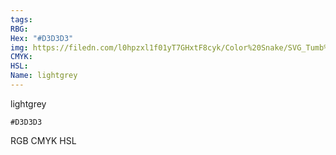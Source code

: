 ```yaml
---
tags:
RBG:
Hex: "#D3D3D3"
img: https://filedn.com/l0hpzxl1f01yT7GHxtF8cyk/Color%20Snake/SVG_Tumb%20Mass%20No%20Name/#D3D3D3.svg
CMYK:
HSL:
Name: lightgrey
---
```

lightgrey
```palette
#D3D3D3
```
RGB
CMYK
HSL
